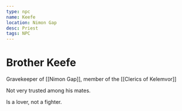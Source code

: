 ```yaml
---
type: npc
name: Keefe
location: Nimon Gap
desc: Priest
tags: NPC
---
```


# Brother Keefe

Gravekeeper of [[Nimon Gap]], member of the [[Clerics of Kelemvor]]

Not very trusted among his mates.

Is a lover, not a fighter.
